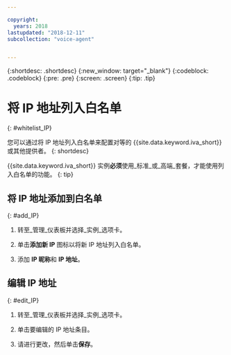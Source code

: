 ```yaml
---

copyright:
  years: 2018
lastupdated: "2018-12-11"
subcollection: "voice-agent"


---
```


{:shortdesc: .shortdesc}
{:new_window: target="_blank"}
{:codeblock: .codeblock}
{:pre: .pre}
{:screen: .screen}
{:tip: .tip}

# 将 IP 地址列入白名单
{: #whitelist_IP}

您可以通过将 IP 地址列入白名单来配置对等的 {{site.data.keyword.iva_short}} 或其他提供者。
{: shortdesc}

{{site.data.keyword.iva_short}} 实例**必须**使用_标准_或_高端_套餐，才能使用列入白名单的功能。
{: tip}

## 将 IP 地址添加到白名单
{: #add_IP}

1. 转至_管理_仪表板并选择_实例_选项卡。

1. 单击**添加新 IP** 图标以将新 IP 地址列入白名单。

1. 添加 **IP 昵称**和 **IP 地址**。

## 编辑 IP 地址
{: #edit_IP}

1. 转至_管理_仪表板并选择_实例_选项卡。

1. 单击要编辑的 IP 地址条目。

1. 请进行更改，然后单击**保存**。
